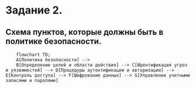 # Задание 2.

## Схема пунктов, которые должны быть в политике безопасности.
``` mermaid
    flowchart TD;
    A[Политика безопасности] -->
    B[Определение целей и области действия] --> C[Идентификация угроз и уязвимостей] --> D[Процедуры аутентификации и авторизации] --> E[Контроль доступа] --> F[Шифрование данных] --> G[Управление учетными записями и паролями]

```